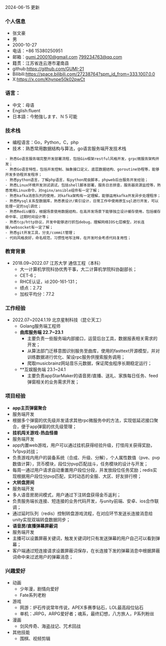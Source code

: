 2024-06-15 更新
### 个人信息
+ 张文豪 
+ 男
+ 2000-10-27
+ 电话：+86 15380250951
+ 邮箱：gumi.200010@gmail.com 799234763@qq.com
+ 籍贯：江苏省连云港市灌南县
+ github:https://github.com/GUMI-21
+ Bilibili:https://space.bilibili.com/27238764?spm_id_from=333.1007.0.0
+ X:https://x.com/Khynpe50k02pwCt
### 语言：
+ 中文：母语
+ English:fluent
+ 日本語：今勉強します、Ｎ５可能
### 技术栈
+ 编程语言：Go，Python，C，php
+ 技术：熟悉常用数据结构与算法，go语言服务端开发技术栈
```shell
- 熟悉Go语言服务端完整开发部署流程，包括Gin框架restful风格开发，grpc微服务架构开发；
- 熟悉Go语言特性，包括并发控制、抽象接口定义、底层数据结构、goroutine协程等，能够开发多协程并发程序；
- 熟悉python语言，了解php语言，有python爬虫脚本，phpweb后台服务开发经验；
- 熟悉Linux环境开发测试调试，包括shell脚本部署，服务日志排查，服务器资源监控等，熟悉常用Linux命令，对nginx/ansible组件有一定了解；
- 熟悉kafka消息队列的使用，对kafka架构有一定理解，能够运用kafka开发异步处理程序；
- 熟悉Mysql关系型数据库，熟悉表设计/索引设计，日常工作中使用原生sql进行开发，可以处理一定的sql调优；
- 熟悉Redis缓存，根据场景使用数据结构，在高并发场景下能够独立设计缓存使用，包括缓存命中率、过期时间设计等；
- 熟悉tcp/http协议，开发中能够进行抓包debug，理解网络IOS七层模型，对长连接/websocket有一定了解；
- 熟悉git开发工具，分支/commit管理；
- 代码风格良好，命名规范，习惯性地写注释，在开发时会考虑代码复用性；
```
### 教育背景
+ 2018.09~2022.07 江苏大学 通信工程（本科）
	+ 大一计算机学院科协优秀干事，大二计算机学院科协副部长；
	+ CET-6；
	+ RHCE认证，id:200-161-131；
	+ 绩点：2.72
	+ 加权平均分：77.2
### 工作经验
+ 2022.07~2024.1.19 北京星制科技（昆仑天工）
	+ Golang服务端工程师
	+ **曲库服务端 22.7~23.1**
		+  主要负责一些服务端内部接口，运营后台工具，数据报表相关需求的开发；
		+  从算法部门迁移意图识别服务至曲库，使用的fasttext开源模型，并对训练数据进行优化、架设rpc服务供搜索服务调用；
		+  爬取musicbrainz网站音乐元数据，保证爬虫程序长期稳定运行；
	+ **互娱服务端 23.1~24.1
		- 主要负责appStarMaker的语音房/直播、送礼、家族每日任务、feed弹窗相关的业务需求开发；
### 项目经验
- **app主页弹窗聚合**
- 服务端开发
- 根据多个弹窗的优先级并发请求其他rpc微服务中的方法，实现低延迟接口聚合，便于app弹窗的优先级管理；
- **挂机闯关游戏-热血怪兽**
- 服务端开发
- app内置web游戏，用户可以通过挂机获得经验升级，打怪闯关获得奖励，1v1pvp对战；
- 负责游戏内用户的装备系统（合成、升级、分解），个人属性数值（pve、pvp数值计算），货币模块，段位分pvp匹配战斗，任务模块的设计与开发；
- 每周一通过用户请求自动重置用户段位分段，并发放段位任务奖励；redis实现根据用户段位分pvp匹配，实时动态的全服、大区、好友排行榜；
- **大转盘房间**
- 服务端开发
- 多人语音房房间模式，用户通过下注转盘获得金币返利；
- 负责服务端长连接、短连接的业务代码开发，与unity前端、安卓、ios合作联调；
- 通过延时队列（redis）控制转盘游戏流程，在对应环节发送长连接消息给unity实现双端转盘数据同步；
- **语音房/直播弹幕屏蔽词**
- 服务端开发
- 主播可以设置屏蔽关键词，触发关键词时只有发送弹幕的用户自己可以看到弹幕；
- 客户端通过短连接请求设置屏蔽词保存，在长连接下发的弹幕消息中根据屏蔽词命中来过滤用户的弹幕消息；
### 兴趣爱好
+ 动画
	+ 少年漫，剧情向爱好
	+ Fate系列老粉
+ 游戏
	+ 网游：炉石传说常年传说，APEX多赛季钻石，LOL最高段位钻石
	+ 单机：JRPG，ARPG爱好者；魂系，最终幻想，八方旅人，P系列粉丝
+ 漫画
	+ 剑风传奇、海盗战记、咒术回战
+ 其他技能
	+ 围棋、视频剪辑